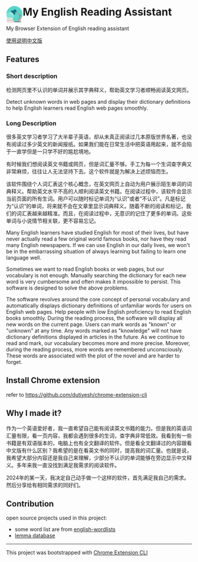 # <img src="public/icons/icon_48.png" width="45" align="left"> My English Reading Assistant

My Browser Extension of English reading assistant


[使用说明中文版](src/guide.md)




## Features

### Short description

检测网页里不认识的单词并展示其字典释义，帮助英文学习者顺畅阅读英文网页。

Detect unknown words in web pages and display their dictionary definitions to help English learners read English web pages smoothly.

### Long Description

很多英文学习者学习了大半辈子英语，却从未真正阅读过几本原版世界名著，也没有阅读过多少英文的新闻报纸。如果我们能在日常生活中把英语用起来，就不会陷于一直学但是一只学不好的尴尬境地。

有时候我们想阅读英文书籍或网页，但是词汇量不够。手工为每一个生词查字典又非常麻烦，往往让人无法坚持下去。这个软件就是为解决上述烦恼而生。

该软件围绕个人词汇表这个核心概念，在英文网页上自动为用户展示陌生单词的词典释义。帮助英文水平不高的人顺利阅读英文书籍。在阅读过程中，该软件会显示当前页面的所有生词。用户可以随时标记单词为“认识”或者“不认识”。凡是标记为“认识”的单词，将来就不会在文章里显示词典释义。随着不断的阅读和标记，我们的词汇表越来越精准。而且，在阅读过程中，无意识的记住了更多的单词。这些单词与小说情节相关联，更不容易忘记。


Many English learners have studied English for most of their lives, but have never actually read a few original world famous books, nor have they read many English newspapers. If we can use English in our daily lives, we won't be in the embarrassing situation of always learning but failing to learn one language well.

Sometimes we want to read English books or web pages, but our vocabulary is not enough. Manually searching the dictionary for each new word is very cumbersome and often makes it impossible to persist. This software is designed to solve the above problems.

The software revolves around the core concept of personal vocabulary and automatically displays dictionary definitions of unfamiliar words for users on English web pages. Help people with low English proficiency to read English books smoothly. During the reading process, the software will display all new words on the current page. Users can mark words as "known" or "unknown" at any time. Any words marked as "knowledge" will not have dictionary definitions displayed in articles in the future. As we continue to read and mark, our vocabulary becomes more and more precise. Moreover, during the reading process, more words are remembered unconsciously. These words are associated with the plot of the novel and are harder to forget.


## Install Chrome extension

refer to https://github.com/dutiyesh/chrome-extension-cli

## Why I made it?
作为一个英语爱好者，我一直希望自己能有阅读英文书籍的能力。但是我的英语词汇量有限，看一页内容，我都会遇到很多的生词，查字典非常低效。我看到有一些书籍是有双语版本的，电脑上也有全文翻译的软件。但是看全文翻译过的内容跟看中文版有什么区别？我希望的是在看英文书的同时，提高我的词汇量。也就是说，我希望大部分内容还是我自己来理解，少部分不认识的单词能够在旁边显示中文释义。多年来我一直没找到满足我需求的阅读软件。

2024年的某一天，我决定自己动手做一个这样的软件，首先满足我自己的需求。然后分享给有相同需求的同好们。



## Contribution


open source projects used in this project:
* some word list are from [english-wordlists](https://github.com/mahavivo/english-wordlists)
* [lemma database](https://github.com/skywind3000/lemma.en)

---

This project was bootstrapped with [Chrome Extension CLI](https://github.com/dutiyesh/chrome-extension-cli)

